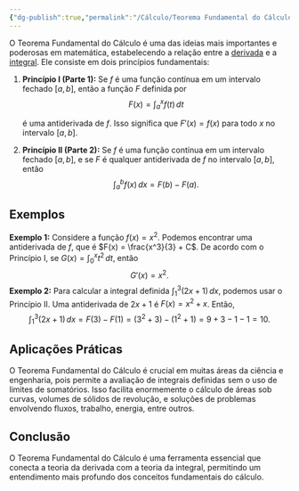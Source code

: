 ```yaml
---
{"dg-publish":true,"permalink":"/Cálculo/Teorema Fundamental do Cálculo/","tags":["Derivadas","Integrais","Limites"],"created":"2025-05-21T08:21:46.401-03:00"}
---
```



O Teorema Fundamental do Cálculo é uma das ideias mais importantes e poderosas em matemática, estabelecendo a relação entre a [derivada](Derivadas) e a [integral](Integrais). Ele consiste em dois princípios fundamentais:

1. **Princípio I (Parte 1):** Se $f$ é uma função contínua em um intervalo fechado $[a, b]$, então a função $F$ definida por
$$
   F(x) = \int_a^x f(t) \, dt
$$

   é uma antiderivada de $f$. Isso significa que $F'(x) = f(x)$ para todo $x$ no intervalo $[a, b]$.

2. **Princípio II (Parte 2):** Se $f$ é uma função contínua em um intervalo fechado $[a, b]$, e se $F$ é qualquer antiderivada de $f$ no intervalo $[a, b]$, então
$$
   \int_a^b f(x) \, dx = F(b) - F(a).
$$

## Exemplos

**Exemplo 1:** Considere a função $f(x) = x^2$. Podemos encontrar uma antiderivada de $f$, que é $F(x) = \frac{x^3}{3} + C$. De acordo com o Princípio I, se $G(x) = \int_0^x t^2 \, dt$, então
$$
   G'(x) = x^2.
$$
**Exemplo 2:** Para calcular a integral definida $\int_1^3 (2x + 1) \, dx$, podemos usar o Princípio II. Uma antiderivada de $2x + 1$ é $F(x) = x^2 + x$. Então,
$$
   \int_1^3 (2x + 1) \, dx = F(3) - F(1) = (3^2 + 3) - (1^2 + 1) = 9 + 3 - 1 - 1 = 10.
$$

## Aplicações Práticas

O Teorema Fundamental do Cálculo é crucial em muitas áreas da ciência e engenharia, pois permite a avaliação de integrais definidas sem o uso de limites de somatórios. Isso facilita enormemente o cálculo de áreas sob curvas, volumes de sólidos de revolução, e soluções de problemas envolvendo fluxos, trabalho, energia, entre outros.

## Conclusão

O Teorema Fundamental do Cálculo é uma ferramenta essencial que conecta a teoria da derivada com a teoria da integral, permitindo um entendimento mais profundo dos conceitos fundamentais do cálculo.

